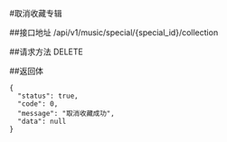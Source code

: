 #取消收藏专辑

##接口地址
/api/v1/music/special/{special_id}/collection

##请求方法
DELETE

##返回体
```json5
{
  "status": true,
  "code": 0,
  "message": "取消收藏成功",
  "data": null
}
```